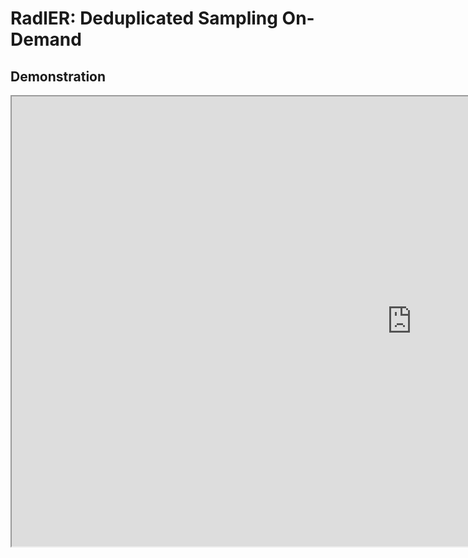 # RadlER: Deduplicated Sampling On-Demand
## Demonstration

<!-- [![Watch the video](https://img.youtube.com/vi/Eeswx1ucvcs/0.jpg)](https://www.youtube.com/watch?v=Eeswx1ucvcs) -->

<iframe width="1280" height="720"
src="https://www.youtube.com/embed/Eeswx1ucvcs">
</iframe>

